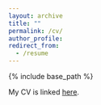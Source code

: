 ```yaml
---
layout: archive
title: ""
permalink: /cv/
author_profile: 
redirect_from:
  - /resume
---
```


{% include base_path %}

My CV is linked [here](/files/cv.pdf).

